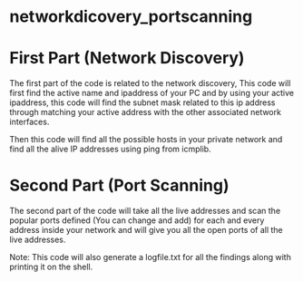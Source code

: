 # networkdicovery_portscanning

# First Part (Network Discovery)

The first part of the code is related to the network discovery, This code will first find the active name and ipaddress of your PC and by using your active ipaddress, this code will find the subnet mask related to this ip address through matching your active address with the other associated network interfaces.

Then this code will find all the possible hosts in your private network and find all the alive IP addresses using ping from icmplib. 

# Second Part (Port Scanning)

The second part of the code will take all the live addresses and scan the popular ports defined (You can change and add) for each and every address inside your network and will give you all the open ports of all the live addresses.

Note: This code will also generate a logfile.txt for all the findings along with printing it on the shell.
